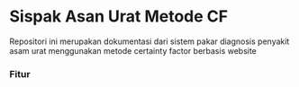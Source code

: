 # Sispak Asan Urat Metode CF
Repositori ini merupakan dokumentasi dari sistem pakar diagnosis penyakit asam urat menggunakan metode certainty factor berbasis website

### Fitur


